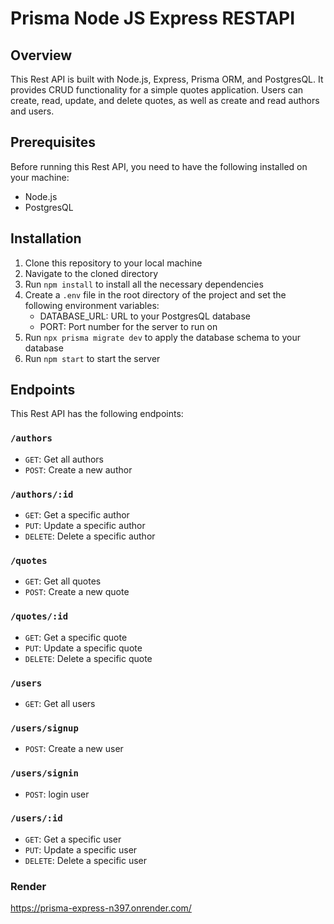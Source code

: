 # Prisma Node JS Express RESTAPI

## Overview

This Rest API is built with Node.js, Express, Prisma ORM, and PostgresQL. It provides CRUD functionality for a simple quotes application. Users can create, read, update, and delete quotes, as well as create and read authors and users.

## Prerequisites

Before running this Rest API, you need to have the following installed on your machine:

- Node.js
- PostgresQL

## Installation

1. Clone this repository to your local machine
2. Navigate to the cloned directory
3. Run `npm install` to install all the necessary dependencies
4. Create a `.env` file in the root directory of the project and set the following environment variables:
   - DATABASE_URL: URL to your PostgresQL database
   - PORT: Port number for the server to run on
5. Run `npx prisma migrate dev` to apply the database schema to your database
6. Run `npm start` to start the server

## Endpoints

This Rest API has the following endpoints:

### `/authors`

- `GET`: Get all authors
- `POST`: Create a new author

### `/authors/:id`

- `GET`: Get a specific author
- `PUT`: Update a specific author
- `DELETE`: Delete a specific author

### `/quotes`

- `GET`: Get all quotes
- `POST`: Create a new quote

### `/quotes/:id`

- `GET`: Get a specific quote
- `PUT`: Update a specific quote
- `DELETE`: Delete a specific quote

### `/users`

- `GET`: Get all users

### `/users/signup`

- `POST`: Create a new user

### `/users/signin`

- `POST`: login user

### `/users/:id`

- `GET`: Get a specific user
- `PUT`: Update a specific user
- `DELETE`: Delete a specific user

### Render

https://prisma-express-n397.onrender.com/
